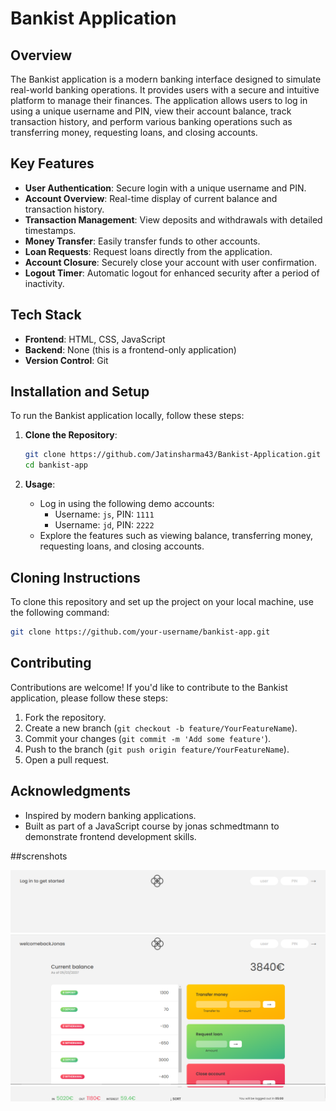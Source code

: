 # Bankist Application

## Overview

The Bankist application is a modern banking interface designed to simulate real-world banking operations. It provides users with a secure and intuitive platform to manage their finances. The application allows users to log in using a unique username and PIN, view their account balance, track transaction history, and perform various banking operations such as transferring money, requesting loans, and closing accounts.

## Key Features

- **User Authentication**: Secure login with a unique username and PIN.
- **Account Overview**: Real-time display of current balance and transaction history.
- **Transaction Management**: View deposits and withdrawals with detailed timestamps.
- **Money Transfer**: Easily transfer funds to other accounts.
- **Loan Requests**: Request loans directly from the application.
- **Account Closure**: Securely close your account with user confirmation.
- **Logout Timer**: Automatic logout for enhanced security after a period of inactivity.

## Tech Stack

- **Frontend**: HTML, CSS, JavaScript
- **Backend**: None (this is a frontend-only application)
- **Version Control**: Git

## Installation and Setup

To run the Bankist application locally, follow these steps:

1. **Clone the Repository**:

   ```bash
   git clone https://github.com/Jatinsharma43/Bankist-Application.git
   cd bankist-app
   ```

2. **Usage**:
   - Log in using the following demo accounts:
     - Username: `js`, PIN: `1111`
     - Username: `jd`, PIN: `2222`
   - Explore the features such as viewing balance, transferring money, requesting loans, and closing accounts.

## Cloning Instructions

To clone this repository and set up the project on your local machine, use the following command:

```bash
git clone https://github.com/your-username/bankist-app.git
```

## Contributing

Contributions are welcome! If you'd like to contribute to the Bankist application, please follow these steps:

1. Fork the repository.
2. Create a new branch (`git checkout -b feature/YourFeatureName`).
3. Commit your changes (`git commit -m 'Add some feature'`).
4. Push to the branch (`git push origin feature/YourFeatureName`).
5. Open a pull request.

## Acknowledgments

- Inspired by modern banking applications.
- Built as part of a JavaScript course by jonas schmedtmann to demonstrate frontend development skills.

##screnshots

![image](images/bank1.png)
![image](images/bank2.png)
![image](images/bank3.png)
